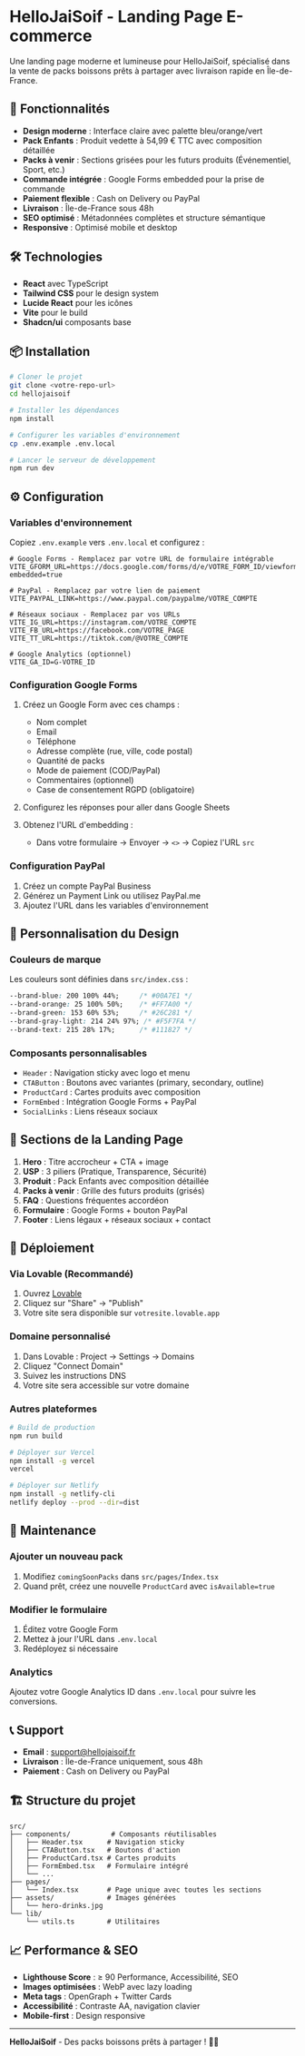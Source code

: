 # HelloJaiSoif - Landing Page E-commerce

Une landing page moderne et lumineuse pour HelloJaiSoif, spécialisé dans la vente de packs boissons prêts à partager avec livraison rapide en Île-de-France.

## 🚀 Fonctionnalités

- **Design moderne** : Interface claire avec palette bleu/orange/vert
- **Pack Enfants** : Produit vedette à 54,99 € TTC avec composition détaillée
- **Packs à venir** : Sections grisées pour les futurs produits (Événementiel, Sport, etc.)
- **Commande intégrée** : Google Forms embedded pour la prise de commande
- **Paiement flexible** : Cash on Delivery ou PayPal
- **Livraison** : Île-de-France sous 48h
- **SEO optimisé** : Métadonnées complètes et structure sémantique
- **Responsive** : Optimisé mobile et desktop

## 🛠 Technologies

- **React** avec TypeScript
- **Tailwind CSS** pour le design system
- **Lucide React** pour les icônes
- **Vite** pour le build
- **Shadcn/ui** composants base

## 📦 Installation

```bash
# Cloner le projet
git clone <votre-repo-url>
cd hellojaisoif

# Installer les dépendances
npm install

# Configurer les variables d'environnement
cp .env.example .env.local

# Lancer le serveur de développement
npm run dev
```

## ⚙️ Configuration

### Variables d'environnement

Copiez `.env.example` vers `.env.local` et configurez :

```env
# Google Forms - Remplacez par votre URL de formulaire intégrable
VITE_GFORM_URL=https://docs.google.com/forms/d/e/VOTRE_FORM_ID/viewform?embedded=true

# PayPal - Remplacez par votre lien de paiement
VITE_PAYPAL_LINK=https://www.paypal.com/paypalme/VOTRE_COMPTE

# Réseaux sociaux - Remplacez par vos URLs
VITE_IG_URL=https://instagram.com/VOTRE_COMPTE
VITE_FB_URL=https://facebook.com/VOTRE_PAGE
VITE_TT_URL=https://tiktok.com/@VOTRE_COMPTE

# Google Analytics (optionnel)
VITE_GA_ID=G-VOTRE_ID
```

### Configuration Google Forms

1. Créez un Google Form avec ces champs :
   - Nom complet
   - Email
   - Téléphone
   - Adresse complète (rue, ville, code postal)
   - Quantité de packs
   - Mode de paiement (COD/PayPal)
   - Commentaires (optionnel)
   - Case de consentement RGPD (obligatoire)

2. Configurez les réponses pour aller dans Google Sheets

3. Obtenez l'URL d'embedding : 
   - Dans votre formulaire → Envoyer → `<>` → Copiez l'URL `src`

### Configuration PayPal

1. Créez un compte PayPal Business
2. Générez un Payment Link ou utilisez PayPal.me
3. Ajoutez l'URL dans les variables d'environnement

## 🎨 Personnalisation du Design

### Couleurs de marque

Les couleurs sont définies dans `src/index.css` :

```css
--brand-blue: 200 100% 44%;     /* #00A7E1 */
--brand-orange: 25 100% 50%;    /* #FF7A00 */
--brand-green: 153 60% 53%;     /* #26C281 */
--brand-gray-light: 214 24% 97%; /* #F5F7FA */
--brand-text: 215 28% 17%;      /* #111827 */
```

### Composants personnalisables

- `Header` : Navigation sticky avec logo et menu
- `CTAButton` : Boutons avec variantes (primary, secondary, outline)
- `ProductCard` : Cartes produits avec composition
- `FormEmbed` : Intégration Google Forms + PayPal
- `SocialLinks` : Liens réseaux sociaux

## 📱 Sections de la Landing Page

1. **Hero** : Titre accrocheur + CTA + image
2. **USP** : 3 piliers (Pratique, Transparence, Sécurité)
3. **Produit** : Pack Enfants avec composition détaillée
4. **Packs à venir** : Grille des futurs produits (grisés)
5. **FAQ** : Questions fréquentes accordéon
6. **Formulaire** : Google Forms + bouton PayPal
7. **Footer** : Liens légaux + réseaux sociaux + contact

## 🚀 Déploiement

### Via Lovable (Recommandé)

1. Ouvrez [Lovable](https://lovable.dev)
2. Cliquez sur "Share" → "Publish"
3. Votre site sera disponible sur `votresite.lovable.app`

### Domaine personnalisé

1. Dans Lovable : Project → Settings → Domains
2. Cliquez "Connect Domain"
3. Suivez les instructions DNS
4. Votre site sera accessible sur votre domaine

### Autres plateformes

```bash
# Build de production
npm run build

# Déployer sur Vercel
npm install -g vercel
vercel

# Déployer sur Netlify
npm install -g netlify-cli
netlify deploy --prod --dir=dist
```

## 🔧 Maintenance

### Ajouter un nouveau pack

1. Modifiez `comingSoonPacks` dans `src/pages/Index.tsx`
2. Quand prêt, créez une nouvelle `ProductCard` avec `isAvailable=true`

### Modifier le formulaire

1. Éditez votre Google Form
2. Mettez à jour l'URL dans `.env.local`
3. Redéployez si nécessaire

### Analytics

Ajoutez votre Google Analytics ID dans `.env.local` pour suivre les conversions.

## 📞 Support

- **Email** : support@hellojaisoif.fr
- **Livraison** : Île-de-France uniquement, sous 48h
- **Paiement** : Cash on Delivery ou PayPal

## 🏗 Structure du projet

```
src/
├── components/          # Composants réutilisables
│   ├── Header.tsx      # Navigation sticky
│   ├── CTAButton.tsx   # Boutons d'action
│   ├── ProductCard.tsx # Cartes produits
│   ├── FormEmbed.tsx   # Formulaire intégré
│   └── ...
├── pages/
│   └── Index.tsx       # Page unique avec toutes les sections
├── assets/             # Images générées
│   └── hero-drinks.jpg
└── lib/
    └── utils.ts        # Utilitaires
```

## 📈 Performance & SEO

- **Lighthouse Score** : ≥ 90 Performance, Accessibilité, SEO
- **Images optimisées** : WebP avec lazy loading
- **Meta tags** : OpenGraph + Twitter Cards
- **Accessibilité** : Contraste AA, navigation clavier
- **Mobile-first** : Design responsive

---

**HelloJaiSoif** - Des packs boissons prêts à partager ! 🥤✨